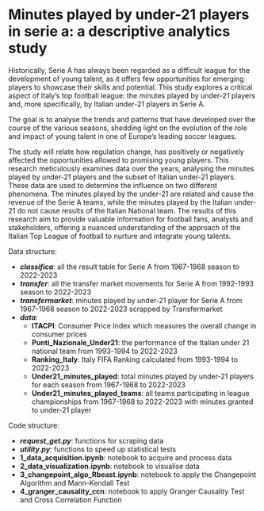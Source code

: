 # Minutes played by under-21 players in serie a: a descriptive analytics study
Historically, Serie A has always been regarded as a difficult league for the development of young talent, as it offers few opportunities for emerging players to showcase their skills and potential. 
This study explores a critical aspect of Italy’s top football league: the minutes played by under-21 players and, more specifically, by Italian under-21 players in Serie A. 

The goal is to analyse the trends and patterns that have developed over the course of the various seasons, shedding light on the evolution of the role and impact of young talent in one of Europe’s leading soccer leagues.

The study will relate how regulation change, has positively or negatively affected the opportunities allowed to promising young players. This research meticulously examines data over the years, analysing the minutes played by under-21 players and the subset of Italian under-21 players. These data are used to determine the influence on two different phenomena. The minutes played by the under-21 are related and cause the revenue of the Serie A teams, while the minutes played by the Italian under-21 do not cause results of the Italian National
team.
The results of this research aim to provide valuable information for football fans, analysts and stakeholders, offering a nuanced understanding of the approach of the Italian Top League of football to nurture and integrate young talents.

Data structure:
  * ***classifica***: all the result table for Serie A from 1967-1968 season to 2022-2023
  * ***transfer***: all the transfer market movements for Serie A from 1992-1993 season to 2022-2023
  * ***transfermarket***: minutes played by under-21 player for Serie A from 1967-1968 season to 2022-2023 scrapped by Transfermarket
  * ***data***:
    * **ITACPI**: Consumer Price Index which measures the overall change in consumer prices
    * **Punti_Nazionale_Under21**:  the performance of the Italian under 21 national team from 1993-1994 to 2022-2023
    * **Ranking_Italy**: Italy FIFA Ranking calculated from 1993-1994 to 2022-2023
    * **Under21_minutes_played**: total minutes played by under-21 players for each season from 1967-1968 to 2022-2023
    * **Under21_minutes_played_teams**: all teams participating in league championships from 1967-1968 to 2022-2023 with minutes granted to under-21 player

Code structure:
  * ***request_get.py***: functions for scraping data
  * ***utility.py***: functions to speed up statistical tests
  * **1_data_acquisition.ipynb**: notebook to acquire and process data
  * **2_data_visualization.ipynb**: notebook to visualise data
  * **3_changepoint_algo_Rbeast.ipynb**: notebook to apply the Changepoint Algorithm and Mann-Kendall Test
  * **4_granger_causality_ccn**: notebook to apply Granger Causality Test and Cross Correlation Function
